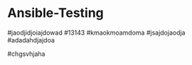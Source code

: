 # Ansible-Testing
#jaodjidjoiajdowad
#13143
#kmaokmoamdoma
#jsajdojaodja
#adadahdjajdoa


#chgsvhjaha
